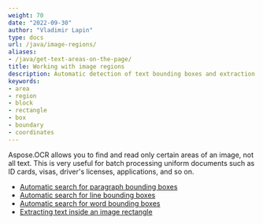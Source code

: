 ```yaml
---
weight: 70
date: "2022-09-30"
author: "Vladimir Lapin"
type: docs
url: /java/image-regions/
aliases:
- /java/get-text-areas-on-the-page/
title: Working with image regions
description: Automatic detection of text bounding boxes and extraction of text inside image rectangles.
keywords:
- area
- region
- block
- rectangle
- box
- boundary
- coordinates
---
```


Aspose.OCR allows you to find and read only certain areas of an image, not all text. This is very useful for batch processing uniform documents such as ID cards, visas, driver's licenses, applications, and so on.

- [Automatic search for paragraph bounding boxes](/ocr/java/image-regions-paragraph-find/)
- [Automatic search for line bounding boxes](/ocr/java/image-regions-line-find/)
- [Automatic search for word bounding boxes](/ocr/java/image-regions-word-find/)
- [Extracting text inside an image rectangle](/ocr/java/image-regions-extract/)
